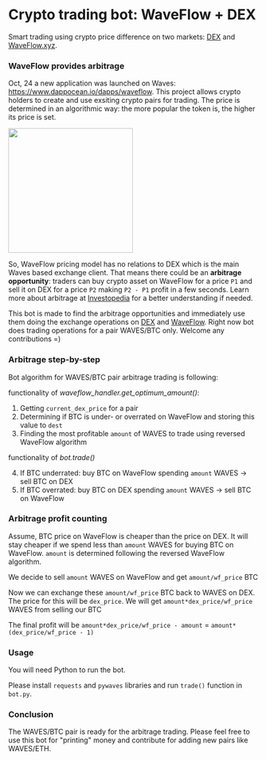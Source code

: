# Crypto trading bot: WaveFlow + DEX

Smart trading using crypto price difference on two markets: [DEX](https://dex.wavesplatform.com/) and [WaveFlow.xyz](https://waveflow.xyz/).

### WaveFlow provides arbitrage

Oct, 24 a new application was launched on Waves: https://www.dappocean.io/dapps/waveflow. This project allows crypto holders to create and use exsiting crypto pairs for trading. The price is determined in an algorithmic way: the more popular the token is, the higher its price is set. 

<img src="https://server.vlzhr.top/hosted/662900714-29-13.png" width="250px">

So, WaveFlow pricing model has no relations to DEX which is the main Waves based exchange client. That means there could be an **arbitrage opportunity**: traders can buy crypto asset on WaveFlow for a price `P1` and sell it on DEX for a price `P2` making `P2 - P1` profit in a few seconds. Learn more about arbitrage at [Investopedia]( https://www.investopedia.com/ask/answers/what-is-arbitrage/) for a better understanding if needed.

This bot is made to find the arbitrage opportunities and immediately use them doing the exchange operations on [DEX](https://dex.wavesplatform.com/) and [WaveFlow](https://waveflow.xyz/). Right now bot does trading operations for a pair WAVES/BTC only. Welcome any contributions =)

### Arbitrage step-by-step

Bot algorithm for WAVES/BTC pair arbitrage trading is following:

functionality of _waveflow_handler.get_optimum_amount()_:

1. Getting `current_dex_price` for a pair
2. Determining if BTC is under- or overrated on WaveFlow and storing this value to `dest`
3. Finding the most profitable `amount` of WAVES to trade using reversed WaveFlow algorithm

functionality of _bot.trade()_

4. If BTC underrated: buy BTC on WaveFlow spending `amount` WAVES -> sell BTC on DEX
5. If BTC overrated: buy BTC on DEX spending `amount` WAVES -> sell BTC on WaveFlow

### Arbitrage profit counting

Assume, BTC price on WaveFlow is cheaper than the price on DEX. It will stay cheaper if we spend less than `amount` WAVES for buying BTC on WaveFlow. `amount` is determined following the reversed WaveFlow algorithm.

We decide to sell `amount` WAVES on WaveFlow and get `amount/wf_price` BTC

Now we can exchange these `amount/wf_price` BTC back to WAVES on DEX. The price for this will be `dex_price`. We will get `amount*dex_price/wf_price` WAVES from selling our BTC

The final profit will be `amount*dex_price/wf_price - amount` = `amount*(dex_price/wf_price - 1)`

### Usage

You will need Python to run the bot. 

Please install `requests` and `pywaves` libraries and run `trade()` function in `bot.py`.

### Conclusion

The WAVES/BTC pair is ready for the arbitrage trading. Please feel free to use this bot for "printing" money and contribute for adding new pairs like WAVES/ETH. 
